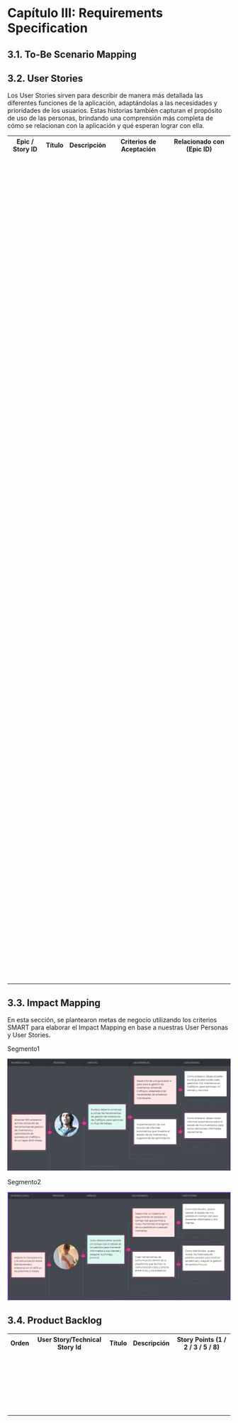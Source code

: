 # Capítulo III: Requirements Specification

## 3.1. To-Be Scenario Mapping

## 3.2. User Stories

Los User Stories sirven para describir de manera más detallada las diferentes funciones de la aplicación, adaptándolas a las necesidades y prioridades de los usuarios. Estas historias también capturan el propósito de uso de las personas, brindando una comprensión más completa de cómo se relacionan con la aplicación y qué esperan lograr con ella.

<table>
    <tr>
        <th>Epic / Story ID</th>
        <th>Título</th>
        <th>Descripción</th>
        <th>Criterios de Aceptación</th>
        <th>Relacionado con (Epic ID)</th>
    </tr>
    <tr>
        <td></td>
        <td></td>
        <td></td>
        <td></td>
        <td></td>
    </tr>
    <tr>
        <td></td>
        <td></td>
        <td></td>
        <td></td>
        <td></td>
    </tr>
    <tr>
        <td></td>
        <td></td>
        <td></td>
        <td></td>
        <td></td>
    </tr>
    <tr>
        <td></td>
        <td></td>
        <td></td>
        <td></td>
        <td></td>
    </tr>
    <tr>
        <td></td>
        <td></td>
        <td></td>
        <td></td>
        <td></td>
    </tr>
    <tr>
        <td></td>
        <td></td>
        <td></td>
        <td></td>
        <td></td>
    </tr>
    <tr>
        <td></td>
        <td></td>
        <td></td>
        <td> <br><br> <br><br> <br><br> <br><br> </td>
        <td></td>
    </tr>
    <tr>
        <td></td>
        <td></td>
        <td></td>
        <td> <br><br> <br><br> <br><br> <br><br> </td>
        <td></td>
    </tr>
    <tr>
        <td></td>
        <td></td>
        <td></td>
        <td> <br><br> <br><br> <br><br> <br><br> </td>
        <td></td>
    </tr>
    <tr>
        <td></td>
        <td></td>
        <td></td>
        <td> <br><br> <br><br> <br><br> <br><br> </td>
        <td></td>
    </tr>
    <tr>
        <td></td>
        <td></td>
        <td></td>
        <td> <br><br> <br><br> <br><br> <br><br> </td>
        <td></td>
    </tr>
    <tr>
        <td></td>
        <td></td>
        <td></td>
        <td> <br><br> <br><br> <br><br> <br><br> </td>
        <td></td>
    </tr>
    <tr>
        <td></td>
        <td></td>
        <td></td>
        <td> <br><br> <br><br> <br><br> <br><br> </td>
        <td></td>
    </tr>
    <tr>
        <td></td>
        <td></td>
        <td></td>
        <td> <br><br> <br><br> <br><br> <br><br> </td>
        <td></td>
    </tr>
    <tr>
        <td></td>
        <td></td>
        <td></td>
        <td> <br><br> <br><br> <br><br> <br><br> </td>
        <td></td>
    </tr>
    <tr>
        <td></td>
        <td></td>
        <td></td>
        <td> <br><br> <br><br> <br><br> <br><br> </td>
        <td></td>
    </tr>
    <tr>
        <td></td>
        <td></td>
        <td></td>
        <td> <br><br> <br><br> <br><br> <br><br> </td>
        <td></td>
    </tr>
    <tr>
        <td></td>
        <td></td>
        <td></td>
        <td> <br><br> <br><br> <br><br> <br><br> </td>
        <td></td>
    </tr>
    <tr>
        <td></td>
        <td></td>
        <td></td>
        <td> <br><br> <br><br> <br><br> <br><br> </td>
        <td></td>
    </tr>
</table>

## 3.3. Impact Mapping

En esta sección, se plantearon metas de negocio utilizando los criterios SMART para elaborar el Impact Mapping en base a nuestras User Personas y User Stories.

Segmento1

![Segmento1](<assets/img/Segemento 1.PNG>)

Segmento2

![Segmento2](<assets/img/Segemento 2.PNG>)

## 3.4. Product Backlog

<table>
    <tr>
        <th>Orden</th>
        <th>User Story/Technical Story Id</th>
        <th>Título</th>
        <th>Descripción</th>
        <th>Story Points (1 / 2 / 3 / 5 / 8)</th>
    </tr>
    <tr>
        <td></td>
        <td></td>
        <td></td>
        <td></td>
        <td></td>
    </tr>
    <tr>
        <td></td>
        <td></td>
        <td></td>
        <td></td>
        <td></td>
    </tr>
    <tr>
        <td></td>
        <td></td>
        <td></td>
        <td></td>
        <td></td>
    </tr>
    <tr>
        <td></td>
        <td></td>
        <td></td>
        <td></td>
        <td></td>
    </tr>
    <tr>
        <td></td>
        <td></td>
        <td></td>
        <td></td>
        <td></td>
    </tr>
    <tr>
        <td></td>
        <td></td>
        <td></td>
        <td></td>
        <td></td>
    </tr>
    <tr>
        <td></td>
        <td></td>
        <td></td>
        <td></td>
        <td></td>
    </tr>
    <tr>
        <td></td>
        <td></td>
        <td></td>
        <td></td>
        <td></td>
    </tr>
    <tr>
        <td></td>
        <td></td>
        <td></td>
        <td></td>
        <td></td>
    </tr>
    <tr>
        <td></td>
        <td></td>
        <td></td>
        <td></td>
        <td></td>
    </tr>
    <tr>
        <td></td>
        <td></td>
        <td></td>
        <td></td>
        <td></td>
    </tr>
    <tr>
        <td></td>
        <td></td>
        <td></td>
        <td></td>
        <td></td>
    </tr>
    <tr>
        <td></td>
        <td></td>
        <td></td>
        <td></td>
        <td></td>
    </tr>
    <tr>
        <td></td>
        <td></td>
        <td></td>
        <td></td>
        <td></td>
    </tr>
    <tr>
        <td></td>
        <td></td>
        <td></td>
        <td></td>
        <td></td>
    </tr>
    <tr>
        <td></td>
        <td></td>
        <td></td>
        <td></td>
        <td></td>
    </tr>
    <tr>
        <td></td>
        <td></td>
        <td></td>
        <td></td>
        <td></td>
    </tr>
    <tr>
        <td></td>
        <td></td>
        <td></td>
        <td></td>
        <td></td>
    </tr>
    <tr>
        <td></td>
        <td></td>
        <td></td>
        <td></td>
        <td></td>
    </tr>
    <tr>
        <td></td>
        <td></td>
        <td></td>
        <td></td>
        <td></td>
    </tr>
    <tr>
        <td></td>
        <td></td>
        <td></td>
        <td></td>
        <td></td>
    </tr>
    <tr>
        <td></td>
        <td></td>
        <td></td>
        <td></td>
        <td></td>
    </tr>
    <tr>
        <td></td>
        <td></td>
        <td></td>
        <td></td>
        <td></td>
    </tr>
    <tr>
        <td></td>
        <td></td>
        <td></td>
        <td></td>
        <td></td>
    </tr>
    <tr>
        <td></td>
        <td></td>
        <td></td>
        <td></td>
        <td></td>
    </tr>
    <tr>
        <td></td>
        <td></td>
        <td></td>
        <td></td>
        <td></td>
    </tr>
    <tr>
        <td></td>
        <td></td>
        <td></td>
        <td></td>
        <td></td>
    </tr>
</table>
